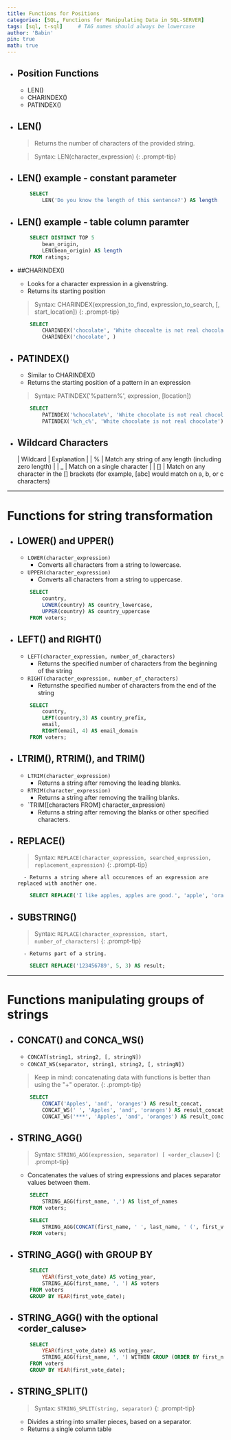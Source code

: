 ```yaml
---
title: Functions for Positions
categories: [SQL, Functions for Manipulating Data in SQL-SERVER]
tags: [sql, t-sql]     # TAG names should always be lowercase
author: 'Babin'
pin: true
math: true
---
```


- ## Position Functions
    - LEN()
    - CHARINDEX()
    - PATINDEX()


- ## LEN()
    > Returns the number of  characters of the provided string.

    > Syntax: LEN(character_expression)
    {: .prompt-tip}


- ## LEN() example - constant parameter
    ```sql
        SELECT
            LEN('Do you know the length of this sentence?') AS length
    ```

- ## LEN() example - table column paramter
    ```sql
        SELECT DISTINCT TOP 5
            bean_origin, 
            LEN(bean_origin) AS length
        FROM ratings;
    ```


- ##CHARINDEX()
    - Looks for a character expression in a givenstring.
    - Returns its starting position

    > Syntax: CHARINDEX(expression_to_find, expression_to_search, [, start_location])
    {: .prompt-tip}

    ```sql
        SELECT
            CHARINDEX('chocolate', 'White chocoalte is not real chocolate'),
            CHARINDEX('chocolate', )
    ```    

- ## PATINDEX()
    - Similar to CHARINDEX()
    - Returns the starting position of a pattern in an expression

    > Syntax: PATINDEX('%pattern%', expression, [location])

    ```sql
        SELECT
            PATINDEX('%chocolate%', 'White chocolate is not real chocolate') AS position1,
            PATINDEX('%ch_c%', 'White chocolate is not real chocolate') AS position2;
    ```


- ## Wildcard Characters
    | Wildcard | Explanation |
    | % | Match any string of any length (including zero length) |
    | _ | Match on a single character |
    | [] | Match on any character in the [] brackets (for example, [abc] would match on a, b, or c characters)


<hr/>

# Functions for string transformation
- ## LOWER() and UPPER()
    - `LOWER(character_expression)`
        - Converts all characters from a string to lowercase.
    - `UPPER(character_expression)`
        - Converts all characters from a string to uppercase.

    ```sql
        SELECT
            country, 
            LOWER(country) AS country_lowercase,
            UPPER(country) AS country_uppercase
        FROM voters;


- ## LEFT() and RIGHT()
    - `LEFT(character_expression, number_of_characters)`
        - Returns the specified number of characters from the beginning of the string
    - `RIGHT(character_expression, number_of_characters)`
        - Returnsthe specified number of characters from the end of the string

    ```sql
        SELECT
            country, 
            LEFT(country,3) AS country_prefix,
            email,
            RIGHT(email, 4) AS email_domain
        FROM voters;
    ```
            

- ## LTRIM(), RTRIM(), and TRIM()
    - `LTRIM(character_expression)`
        - Returns a string after removing the leading blanks.
    - `RTRIM(character_expression)`
        - Returns a string after removing the trailing blanks.
    - `TRIM([characters FROM] character_expression)
        - Returns a string after removing the blanks or other specified characters.

    
- ## REPLACE()
    > Syntax: `REPLACE(character_expression, searched_expression, replacement_expression)`
    {: .prompt-tip}

        - Returns a string where all occurences of an expression are replaced with another one.
    
    ```sql
        SELECT REPLACE('I like apples, apples are good.', 'apple', 'orange') AS result;
    ```

- ## SUBSTRING()
    > Syntax: `REPLACE(character_expression, start, number_of_characters)`
    {: .prompt-tip}

        - Returns part of a string.
    
    ```sql
        SELECT REPLACE('123456789', 5, 3) AS result;
    ```

<hr/>

# Functions manipulating groups of strings
- ## CONCAT() and CONCA_WS()
    - `CONCAT(string1, string2, [, stringN])`
    - `CONCAT_WS(separator, string1, string2, [, stringN])`

    > Keep in mind: concatenating data with functions is better than using the "+" operator.
    {: .prompt-tip}

    ```sql
        SELECT
            CONCAT('Apples', 'and', 'oranges') AS result_concat,
            CONCAT_WS(' ', 'Apples', 'and', 'oranges') AS result_concat_ws,
            CONCAT_WS('***', 'Apples', 'and', 'oranges') AS result_concat_ws2;
    ```

- ## STRING_AGG()
    > Syntax: `STRING_AGG(expression, separator) [ <order_clause>]`
    {: .prompt-tip}
        
    - Concatenates the values of string expressions and places separator values between them.

    ```sql
        SELECT
            STRING_AGG(first_name, ',') AS list_of_names
        FROM voters;

        SELECT
            STRING_AGG(CONCAT(first_name, ' ', last_name, ' (', first_vote_date, ')'), CHAR(13)) AS list_of_names
        FROM voters;
    ```


- ## STRING_AGG() with GROUP BY
    ```sql
        SELECT
            YEAR(first_vote_date) AS voting_year,
            STRING_AGG(first_name, ', ') AS voters
        FROM voters
        GROUP BY YEAR(first_vote_date);
    ```


- ## STRING_AGG() with the optional <order_caluse>
    ```sql
        SELECT
            YEAR(first_vote_date) AS voting_year,
            STRING_AGG(first_name, ', ') WITHIN GROUP (ORDER BY first_name ASC) AS voters
        FROM voters
        GROUP BY YEAR(first_vote_date);
    ```


- ## STRING_SPLIT()
    > Syntax: `STRING_SPLIT(string, separator)`
    {: .prompt-tip}
    
    - Divides a string into smaller pieces, based on a separator.
    - Returns a single column table